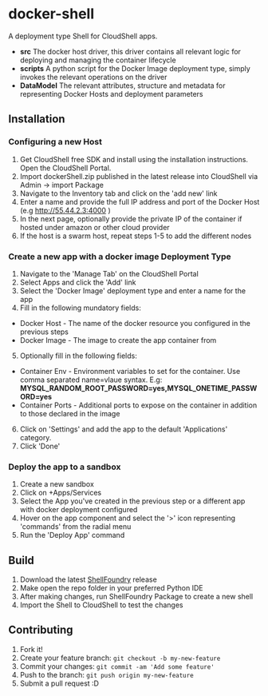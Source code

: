 # docker-shell

A deployment type Shell for CloudShell apps. 
* **src** The docker host driver, this driver contains all relevant logic for deploying and managing the container lifecycle
* **scripts** A python script for the Docker Image deployment type, simply invokes the relevant operations on the driver
* **DataModel** The relevant attributes, structure and metadata for representing Docker Hosts and deployment parameters

## Installation

### Configuring a new Host

1. Get CloudShell free SDK and install using the installation instructions. Open the CloudShell Portal.
2. Import dockerShell.zip published in the latest release into CloudShell via Admin -> import Package
3. Navigate to the Inventory tab and click on the 'add new' link
4. Enter a name and provide the full IP address and port of the Docker Host (e.g http://55.44.2.3:4000 )
5. In the next page, optionally provide the private IP of the container if hosted under amazon or other cloud provider
6. If the host is a swarm host, repeat steps 1-5 to add the different nodes

### Create a new app with a docker image Deployment Type
1. Navigate to the 'Manage Tab' on the CloudShell Portal
2. Select Apps and click the 'Add' link
3. Select the 'Docker Image' deployment type and enter a name for the app
4. Fill in the following mundatory fields: 
  * Docker Host - The name of the docker resource you configured in the previous steps
  * Docker Image - The image to create the app container from
5. Optionally fill in the following fields:
  * Container Env - Environment variables to set for the container. Use comma separated name=vlaue syntax. E.g: **MYSQL_RANDOM_ROOT_PASSWORD=yes,MYSQL_ONETIME_PASSWORD=yes**
  * Container Ports - Additional ports to expose on the container in addition to those declared in the image
6. Click on 'Settings' and add the app to the default 'Applications' category.
7. Click 'Done'

### Deploy the app to a sandbox
1. Create a new sandbox
2. Click on +Apps/Services
3. Select the App you've created in the previous step or a different app with docker deployment configured
4. Hover on the app component and select the '>' icon representing 'commands' from the radial menu
5. Run the 'Deploy App' command 

## Build
1. Download the latest [ShellFoundry](https://github.com/QualiSystems/shellfoundry) release 
2. Make open the repo folder in your preferred Python IDE
3. After making changes, run ShellFoundry Package to create a new shell
4. Import the Shell to CloudShell to test the changes

## Contributing

1. Fork it!
2. Create your feature branch: `git checkout -b my-new-feature`
3. Commit your changes: `git commit -am 'Add some feature'`
4. Push to the branch: `git push origin my-new-feature`
5. Submit a pull request :D


